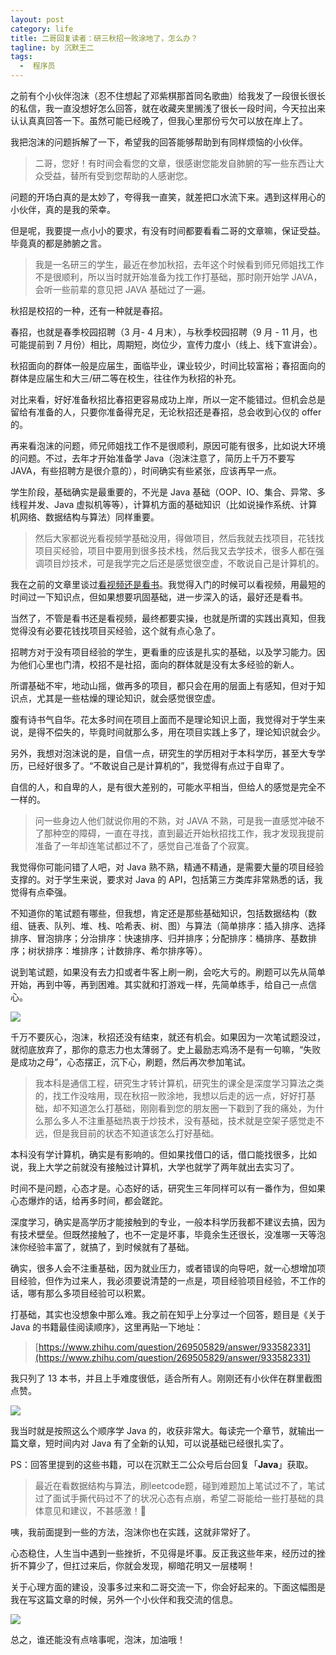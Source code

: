 ```yaml
---
layout: post
category: life
title: 二哥回复读者：研三秋招一败涂地了，怎么办？
tagline: by 沉默王二
tags: 
  -  程序员
---
```



之前有个小伙伴泡沫（忍不住想起了邓紫棋那首同名歌曲）给我发了一段很长很长的私信，我一直没想好怎么回答，就在收藏夹里搁浅了很长一段时间，今天拉出来认认真真回答一下。虽然可能已经晚了，但我心里那份亏欠可以放在岸上了。

<!--more-->



我把泡沫的问题拆解了一下，希望我的回答能够帮助到有同样烦恼的小伙伴。

>二哥，您好！有时间会看您的文章，很感谢您能发自肺腑的写一些东西让大众受益，替所有受到您帮助的人感谢您。

问题的开场白真的是太妙了，夸得我一直笑，就差把口水流下来。遇到这样用心的小伙伴，真的是我的荣幸。

但是呢，我要提一点小小的要求，有没有时间都要看看二哥的文章嘛，保证受益。毕竟真的都是肺腑之言。

>我是一名研三的学生，最近在参加秋招，去年这个时候看到师兄师姐找工作不是很顺利，所以当时就开始准备为找工作打基础，那时刚开始学 JAVA，会听一些前辈的意见把 JAVA 基础过了一遍。

秋招是校招的一种，还有一种就是春招。

春招，也就是春季校园招聘（3 月- 4 月末），与秋季校园招聘（9 月 - 11 月，也可能提前到 7 月份）相比，周期短，岗位少，宣传力度小（线上、线下宣讲会）。

秋招面向的群体一般是应届生，面临毕业，课业较少，时间比较富裕；春招面向的群体是应届生和大三/研二等在校生，往往作为秋招的补充。

对比来看，好好准备秋招比春招更容易成功上岸，所以一定不能错过。但机会总是留给有准备的人，只要你准备得充足，无论秋招还是春招，总会收到心仪的 offer 的。

再来看泡沫的问题，师兄师姐找工作不是很顺利，原因可能有很多，比如说大环境的问题。不过，去年才开始准备学 Java（泡沫注意了，简历上千万不要写 JAVA，有些招聘方是很介意的），时间确实有些紧张，应该再早一点。

学生阶段，基础确实是最重要的，不光是 Java 基础（OOP、IO、集合、异常、多线程并发、Java 虚拟机等等），计算机方面的基础知识（比如说操作系统、计算机网络、数据结构与算法）同样重要。

>然后大家都说光看视频学基础没用，得做项目，然后我就去找项目，花钱找项目买经验，项目中要用到很多技术栈，然后我又去学技术，很多人都在强调项目炒技术，可是我学完之后还是感觉很空虚，不敢说自己是计算机的。

我在之前的文章里谈过[看视频还是看书](https://mp.weixin.qq.com/s/TJy1WGHvrPjsmHK3tkJGjw)。我觉得入门的时候可以看视频，用最短的时间过一下知识点，但如果想要巩固基础，进一步深入的话，最好还是看书。

当然了，不管是看书还是看视频，最终都要实操，也就是所谓的实践出真知，但我觉得没有必要花钱找项目买经验，这个就有点心急了。

招聘方对于没有项目经验的学生，更看重的应该是扎实的基础，以及学习能力。因为他们心里也门清，校招不是社招，面向的群体就是没有太多经验的新人。

所谓基础不牢，地动山摇，做再多的项目，都只会在用的层面上有感知，但对于知识点，尤其是一些枯燥的理论知识，就会感觉很空虚。

腹有诗书气自华。花太多时间在项目上面而不是理论知识上面，我觉得对于学生来说，是得不偿失的，毕竟时间就那么多，用在项目实践上多了，理论知识就会少。

另外，我想对泡沫说的是，自信一点，研究生的学历相对于本科学历，甚至大专学历，已经好很多了。“不敢说自己是计算机的”，我觉得有点过于自卑了。

自信的人，和自卑的人，是有很大差别的，可能水平相当，但给人的感觉是完全不一样的。

>问一些身边人他们就说你用的不熟，对 JAVA 不熟，可是我一直感觉冲破不了那种空的障碍，一直在寻找，直到最近开始秋招找工作，我才发现我提前准备了一年却连笔试都过不了，感觉自己准备了个寂寞。

我觉得你可能问错了人吧，对 Java 熟不熟，精通不精通，是需要大量的项目经验支撑的。对于学生来说，要求对 Java 的 API，包括第三方类库非常熟悉的话，我觉得有点牵强。

不知道你的笔试题有哪些，但我想，肯定还是那些基础知识，包括数据结构（数组、链表、队列、堆、栈、哈希表、树、图）与算法（简单排序：插入排序、选择排序、冒泡排序；分治排序：快速排序、归并排序；分配排序：桶排序、基数排序；树状排序：堆排序；计数排序、希尔排序等）。

说到笔试题，如果没有去力扣或者牛客上刷一刷，会吃大亏的。刷题可以先从简单开始，再到中等，再到困难。其实就和打游戏一样，先简单练手，给自己一点信心。

![](http://www.itwanger.com/assets/images/2020/11/qiuzhao-01.png)

千万不要灰心，泡沫，秋招还没有结束，就还有机会。如果因为一次笔试题没过，就彻底放弃了，那你的意志力也太薄弱了。史上最励志鸡汤不是有一句嘛，“失败是成功之母”，心态摆正，沉下心，刷题，然后再次参加笔试。

>我本科是通信工程，研究生才转计算机，研究生的课全是深度学习算法之类的，找工作没啥用，现在秋招一败涂地，我想以后走的远一点，好好打基础，却不知道怎么打基础，刚刚看到您的朋友圈一下戳到了我的痛处，为什么那么多人不注重基础热衷于炒技术，没有基础，技术就是空架子感觉走不远，但是我目前的状态不知道该怎么打好基础。

本科没有学计算机，确实是有影响的。但如果找借口的话，借口能找很多，比如说，我上大学之前就没有接触过计算机，大学也就学了两年就出去实习了。

时间不是问题，心态才是。心态好的话，研究生三年同样可以有一番作为，但如果心态爆炸的话，给再多时间，都会蹉跎。

深度学习，确实是高学历才能接触到的专业，一般本科学历我都不建议去搞，因为有技术壁垒。但既然接触了，也不一定是坏事，毕竟余生还很长，没准哪一天等泡沫你经验丰富了，就搞了，到时候就有了基础。

确实，很多人会不注重基础，因为就业压力，或者错误的向导吧，就一心想增加项目经验，但作为过来人，我必须要说清楚的一点是，项目经验项目经验，不工作的话，哪有那么多项目经验可以积累。

打基础，其实也没想象中那么难。我之前在知乎上分享过一个回答，题目是《关于 Java 的书籍最佳阅读顺序》，这里再贴一下地址：

>[https://www.zhihu.com/question/269505829/answer/933582331](https://www.zhihu.com/question/269505829/answer/933582331)

我只列了 13 本书，并且上手难度很低，适合所有人。刚刚还有小伙伴在群里截图点赞。

![](http://www.itwanger.com/assets/images/2020/11/qiuzhao-02.png)

我当时就是按照这么个顺序学 Java 的，收获非常大。每读完一个章节，就输出一篇文章，短时间内对 Java 有了全新的认知，可以说基础已经很扎实了。

PS：回答里提到的这些书籍，可以在沉默王二公众号后台回复「**Java**」获取。

>最近在看数据结构与算法，刷leetcode题，碰到难题加上笔试过不了，笔试过了面试手撕代码过不了的状况心态有点崩，希望二哥能给一些打基础的具体意见和建议，不甚感激！🤝

咦，我前面提到一些的方法，泡沫你也在实践，这就非常好了。

心态稳住，人生当中遇到一些挫折，不见得是坏事。反正我这些年来，经历过的挫折不算少了，但扛过来后，你就会发现，柳暗花明又一层楼啊！

关于心理方面的建设，没事多过来和二哥交流一下，你会好起来的。下面这幅图是我在写这篇文章的时候，另外一个小伙伴和我交流的信息。

![](http://www.itwanger.com/assets/images/2020/11/qiuzhao-03.png)

总之，谁还能没有点啥事呢，泡沫，加油哦！
